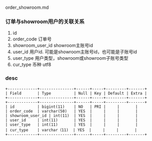 order_showroom.md
### 订单与showroom用户的关联关系


1. id  
2. order_code	订单号
3. showroom_user_id	showroom主账号id	
4. user_id	用户id. 可能是showroom主账号id，也可能是子账号id	
5. user_type 用户类型，showroom或showroom子账号类型
6. cur_type	币种	utf8

### desc
```
+-------------+---------------+------+-----+---------+-------+
| Field       | Type          | Null | Key | Default | Extra |
+-------------+---------------+------+-----+---------+-------+
+-------------+---------------+------+-----+---------+-------+
| id          | bigint(11)    | NO   | PRI |     |       |
| order_code  | varchar(50)   | YES  |     |     |       |
| showroom_user_id | int(11)  | YES  |     |     |       |
| user_id     | int(11)       | YES  |     |     |       |
| user_type   | int(11)       | YES  |     |     |       |
| cur_type    | varchar（11)  | YES  |     |     |       |
+-------------+---------------+------+-----+---------+-------+
```